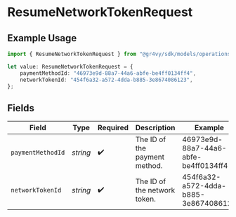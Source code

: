 # ResumeNetworkTokenRequest

## Example Usage

```typescript
import { ResumeNetworkTokenRequest } from "@gr4vy/sdk/models/operations";

let value: ResumeNetworkTokenRequest = {
    paymentMethodId: "46973e9d-88a7-44a6-abfe-be4ff0134ff4",
    networkTokenId: "454f6a32-a572-4dda-b885-3e8674086123",
};
```

## Fields

| Field                                | Type                                 | Required                             | Description                          | Example                              |
| ------------------------------------ | ------------------------------------ | ------------------------------------ | ------------------------------------ | ------------------------------------ |
| `paymentMethodId`                    | *string*                             | :heavy_check_mark:                   | The ID of the payment method.        | 46973e9d-88a7-44a6-abfe-be4ff0134ff4 |
| `networkTokenId`                     | *string*                             | :heavy_check_mark:                   | The ID of the network token.         | 454f6a32-a572-4dda-b885-3e8674086123 |